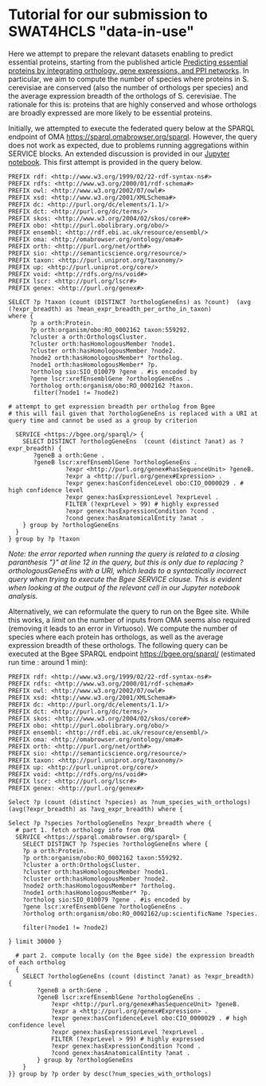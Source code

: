# Tutorial for our submission to SWAT4HCLS "data-in-use"

Here we attempt to prepare the relevant datasets enabling to predict essential proteins, starting from the published article [Predicting essential proteins by integrating orthology, gene expressions, and PPI networks](https://journals.plos.org/plosone/article?id=10.1371/journal.pone.0195410). In particular, we aim to compute the number of species where proteins in S. cerevisiae are conserved (also the number of orthologs per species) and the average expression breadth of the orthologs of S. cerevisiae. The rationale for this is: proteins that are highly conserved and whose orthologs are broadly expressed are more likely to be essential proteins.

Initially, we attempted to execute the federated query below at the SPARQL endpoint of OMA https://sparql.omabrowser.org/sparql. However, the query does not work as expected, due to problems running aggregations within SERVICE blocks. An extended discussion is provided in our [Jupyter notebook](UniProt-OMA-Bgee.ipynb). This first attempt is provided in the query below.


```
PREFIX rdf: <http://www.w3.org/1999/02/22-rdf-syntax-ns#>
PREFIX rdfs: <http://www.w3.org/2000/01/rdf-schema#>
PREFIX owl: <http://www.w3.org/2002/07/owl#>
PREFIX xsd: <http://www.w3.org/2001/XMLSchema#>
PREFIX dc: <http://purl.org/dc/elements/1.1/>
PREFIX dct: <http://purl.org/dc/terms/>
PREFIX skos: <http://www.w3.org/2004/02/skos/core#>
PREFIX obo: <http://purl.obolibrary.org/obo/>
PREFIX ensembl: <http://rdf.ebi.ac.uk/resource/ensembl/>
PREFIX oma: <http://omabrowser.org/ontology/oma#>
PREFIX orth: <http://purl.org/net/orth#>
PREFIX sio: <http://semanticscience.org/resource/>
PREFIX taxon: <http://purl.uniprot.org/taxonomy/>
PREFIX up: <http://purl.uniprot.org/core/>
PREFIX void: <http://rdfs.org/ns/void#>
PREFIX lscr: <http://purl.org/lscr#>
PREFIX genex: <http://purl.org/genex#>

SELECT ?p ?taxon (count (DISTINCT ?orthologGeneEns) as ?count)  (avg (?expr_breadth) as ?mean_expr_breadth_per_ortho_in_taxon)
where {
      ?p a orth:Protein.
      ?p orth:organism/obo:RO_0002162 taxon:559292.
      ?cluster a orth:OrthologsCluster.
      ?cluster orth:hasHomologousMember ?node1.
      ?cluster orth:hasHomologousMember ?node2.
      ?node2 orth:hasHomologousMember* ?ortholog.
      ?node1 orth:hasHomologousMember* ?p.
      ?ortholog sio:SIO_010079 ?gene . #is encoded by
      ?gene lscr:xrefEnsemblGene ?orthologGeneEns .
      ?ortholog orth:organism/obo:RO_0002162 ?taxon.
       filter(?node1 != ?node2)

# attempt to get expression breadth per ortholog from Bgee
# this will fail given that ?orthologGeneEns is replaced with a URI at query time and cannot be used as a group by criterion

  SERVICE <https://bgee.org/sparql/> {
	SELECT DISTINCT ?orthologGeneEns  (count (distinct ?anat) as ?expr_breadth) {
	   ?geneB a orth:Gene .
	   ?geneB lscr:xrefEnsemblGene ?orthologGeneEns .
                ?expr <http://purl.org/genex#hasSequenceUnit> ?geneB.
                ?expr a <http://purl.org/genex#Expression> .
                ?expr genex:hasConfidenceLevel obo:CIO_0000029 . # high confidence level
                ?expr genex:hasExpressionLevel ?exprLevel .
                FILTER (?exprLevel > 99) # highly expressed
                ?expr genex:hasExpressionCondition ?cond .
                ?cond genex:hasAnatomicalEntity ?anat .
	} group by ?orthologGeneEns
  }
} group by ?p ?taxon
```

*Note: the error reported when running the query is related to a closing paranthesis "}" at line 12 in the query, but this is only due to replacing ?orthologousGeneEns with a URI, which leads to a syntactically incorrect query when trying to execute the Bgee SERVICE clause. This is evident when looking at the output of the relevant cell in our Jupyter notebook analysis.*

Alternatively, we can reformulate the query to run on the Bgee site. While this works, a *limit* on the number of inputs from OMA seems also required (removing it leads to an error in Virtuoso). We compute the number of species where each protein has orthologs, as well as the average expression breadth of these orthologs. The following query can be executed at the Bgee SPARQL endpoint https://bgee.org/sparql/ (estimated run time : around 1 min):

```
PREFIX rdf: <http://www.w3.org/1999/02/22-rdf-syntax-ns#>
PREFIX rdfs: <http://www.w3.org/2000/01/rdf-schema#>
PREFIX owl: <http://www.w3.org/2002/07/owl#>
PREFIX xsd: <http://www.w3.org/2001/XMLSchema#>
PREFIX dc: <http://purl.org/dc/elements/1.1/>
PREFIX dct: <http://purl.org/dc/terms/>
PREFIX skos: <http://www.w3.org/2004/02/skos/core#>
PREFIX obo: <http://purl.obolibrary.org/obo/>
PREFIX ensembl: <http://rdf.ebi.ac.uk/resource/ensembl/>
PREFIX oma: <http://omabrowser.org/ontology/oma#>
PREFIX orth: <http://purl.org/net/orth#>
PREFIX sio: <http://semanticscience.org/resource/>
PREFIX taxon: <http://purl.uniprot.org/taxonomy/>
PREFIX up: <http://purl.uniprot.org/core/>
PREFIX void: <http://rdfs.org/ns/void#>
PREFIX lscr: <http://purl.org/lscr#>
PREFIX genex: <http://purl.org/genex#>

Select ?p (count (distinct ?species) as ?num_species_with_orthologs) (avg(?expr_breadth) as ?avg_expr_breadth) where {

Select ?p ?species ?orthologGeneEns ?expr_breadth where {
  # part 1. fetch orthology info from OMA
  SERVICE <https://sparql.omabrowser.org/sparql> {
    SELECT DISTINCT ?p ?species ?orthologGeneEns where { 
    ?p a orth:Protein.
    ?p orth:organism/obo:RO_0002162 taxon:559292.
    ?cluster a orth:OrthologsCluster.
    ?cluster orth:hasHomologousMember ?node1.
    ?cluster orth:hasHomologousMember ?node2. 
    ?node2 orth:hasHomologousMember* ?ortholog. 
    ?node1 orth:hasHomologousMember* ?p.
    ?ortholog sio:SIO_010079 ?gene . #is encoded by
    ?gene lscr:xrefEnsemblGene ?orthologGeneEns .
    ?ortholog orth:organism/obo:RO_0002162/up:scientificName ?species.
  
    filter(?node1 != ?node2) 

} limit 30000 }

  # part 2. compute locally (on the Bgee side) the expression breadth of each ortholog
  {
    SELECT ?orthologGeneEns (count (distinct ?anat) as ?expr_breadth) {
	    ?geneB a orth:Gene .
	    ?geneB lscr:xrefEnsemblGene ?orthologGeneEns .
            ?expr <http://purl.org/genex#hasSequenceUnit> ?geneB.
            ?expr a <http://purl.org/genex#Expression> .
            ?expr genex:hasConfidenceLevel obo:CIO_0000029 . # high confidence level
            ?expr genex:hasExpressionLevel ?exprLevel .
            FILTER (?exprLevel > 99) # highly expressed      
            ?expr genex:hasExpressionCondition ?cond .
            ?cond genex:hasAnatomicalEntity ?anat .
		} group by ?orthologGeneEns
    }
}} group by ?p order by desc(?num_species_with_orthologs)
```
